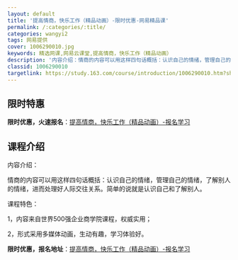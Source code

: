 ```yaml
---
layout: default
title: '提高情商，快乐工作（精品动画）-限时优惠-网易精品课'
permalink: /:categories/:title/
categories: wangyi2
tags: 网易提供
cover: 1006290010.jpg
keywords: 精选网课,网易云课堂,提高情商，快乐工作（精品动画）
description: '内容介绍：情商的内容可以用这样四句话概括：认识自己的情绪，管理自己的情绪，了解别人的情绪，进而处理好人际交往关系。简单的'
classid: 1006290010
targetlink: https://study.163.com/course/introduction/1006290010.htm?share=1&shareId=1025206652&utm_campaign=share&utm_medium=iphoneShare&utm_source=&utm_u=1025206652
---
```


## 限时特惠

**限时优惠，火速报名**：[提高情商，快乐工作（精品动画）-报名学习](https://study.163.com/course/introduction/1006290010.htm?share=1&shareId=1025206652&utm_campaign=share&utm_medium=iphoneShare&utm_source=&utm_u=1025206652)

## 课程介绍

内容介绍：

情商的内容可以用这样四句话概括：认识自己的情绪，管理自己的情绪，了解别人的情绪，进而处理好人际交往关系。简单的说就是认识自己和了解别人。

课程特色：

1，内容来自世界500强企业商学院课程，权威实用；

2，形式采用多媒体动画，生动有趣，学习体验好。

**限时优惠，报名地址**：[提高情商，快乐工作（精品动画）-报名学习](https://study.163.com/course/introduction/1006290010.htm?share=1&shareId=1025206652&utm_campaign=share&utm_medium=iphoneShare&utm_source=&utm_u=1025206652)

